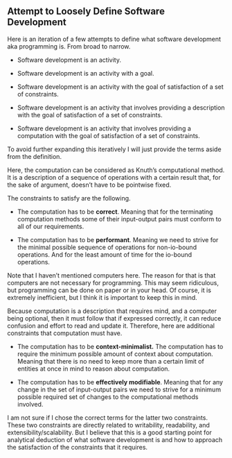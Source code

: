 ## Attempt to Loosely Define Software Development

Here is an iteration of a few attempts to define what software development aka programming is. From broad to narrow.

- Software development is an activity.

- Software development is an activity with a goal.

- Software development is an activity with the goal of satisfaction of a set of constraints.

- Software development is an activity that involves providing a description with the goal of satisfaction of a set of constraints.

- Software development is an activity that involves providing a computation with the goal of satisfaction of a set of constraints.

To avoid further expanding this iteratively I will just provide the terms aside from the definition.

Here, the computation can be considered as Knuth’s computational method. It is a description of a sequence of operations with a certain result that, for the sake of argument, doesn’t have to be pointwise fixed.

The constraints to satisfy are the following.

- The computation has to be **correct**. Meaning that for the terminating computation methods some of their input-output pairs must conform to all of our requirements.

- The computation has to be **performant**. Meaning we need to strive for the minimal possible sequence of operations for non-io-bound operations. And for the least amount of time for the io-bound operations.

Note that I haven’t mentioned computers here. The reason for that is that computers are not necessary for programming. This may seem ridiculous, but programming can be done on paper or in your head. Of course, it is extremely inefficient, but I think it is important to keep this in mind.

Because computation is a description that requires mind, and a computer being optional, then it must follow that if expressed correctly, it can reduce confusion and effort to read and update it. Therefore, here are additional constraints that computation must have.

- The computation has to be **context-minimalist.** The computation has to require the minimum possible amount of context about computation. Meaning that there is no need to keep more than a certain limit of entities at once in mind to reason about computation.

- The computation has to be **effectively modifiable**. Meaning that for any change in the set of input-output pairs we need to strive for a minimum possible required set of changes to the computational methods involved.

I am not sure if I chose the correct terms for the latter two constraints. These two constraints are directly related to writability, readability, and extensibility/scalability. But I believe that this is a good starting point for analytical deduction of what software development is and how to approach the satisfaction of the constraints that it requires.
